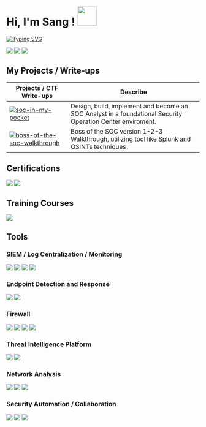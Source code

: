 <h1> Hi, I'm Sang ! <img src="https://emojis.slackmojis.com/emojis/images/1577305505/7373/hand_wave.gif?1577305505" width="50" /> </h1>
<p align='center'>
</p>

[![Typing SVG](https://readme-typing-svg.herokuapp.com?font=Fira+Code&duration=3500&pause=700&width=435&lines=Welcome+to+my+cybersecurity+journey!;An+SOC+Analyst+wannabe)](https://git.io/typing-svg)

<a href="https://www.linkedin.com/in/phamthanhsang0311/"><img src="https://img.shields.io/badge/-LinkedIn-0072b1?&style=flat&logo=linkedin&logoColor=white" /></a>
<a href="https://t.me/sangpham0311"><img src="https://img.shields.io/badge/-Telegram-2CA5E0?style=flat&logo=telegram&logoColor=white" /></a>
<a href="mailto:sang3112002@gmail.com"><img src="https://img.shields.io/badge/-sang3112002@gmail.com-D14836?style=flat&logo=gmail&logoColor=white" /></a>



## My Projects / Write-ups
| **Projects / CTF Write-ups**                                         | Describe        |
|-|-|
|[![soc-in-my-pocket](https://img.shields.io/static/v1?label=SOC-in-my-Pocket&message=%20&color=000605&logo=github&logoColor=white&labelColor=000605)](https://github.com/phamthanhsang-cs/SOC-in-my-Pocket)| Design, build, implement and become an SOC Analyst in a foundational Security Operation Center enviroment. |
| [![boss-of-the-soc-walkthrough](https://img.shields.io/static/v1?label=Boss-of-the-SOC&message=%20&color=000605&logo=github&logoColor=white&labelColor=000605)](https://phamthanhsang-cs.github.io/Boss-of-the-SOC/)| Boss of the SOC version 1-2-3 Walkthrough, utilizing tool like Splunk and OSINTs techniques  |


## Certifications 
<div>
    <img src="https://img.shields.io/badge/-Security%2B-FF0000?&style=flat&logo=CompTIA&logoColor=white" />
    <img src="https://img.shields.io/badge/-ISC2_CC-00A652?&style=flat&logo=ISC2&logoColor=white" />    
</div>

## Training Courses
<div>
    <img src="https://img.shields.io/badge/-TryHackMe_SOC_Analyst_Level_1_Complete_Course-2EAD50?&style=flat&logo=TryHackMe&logoColor=white" />
</div>


## Tools 

### SIEM / Log Centralization / Monitoring 
<div>
    <img src="https://img.shields.io/badge/-Splunk-000000?&style=flat&logo=Splunk&logoColor=white" />
    <img src="https://img.shields.io/badge/-Elastic-005571?&style=flat&logo=Elastic&logoColor=white" />
    <img src="https://img.shields.io/badge/-Prometheus-E6522C?&style=flat&logo=Prometheus&logoColor=white" />
    <img src="https://img.shields.io/badge/-Grafana-F46800?&style=flat&logo=Grafana&logoColor=white" />
</div>

### Endpoint Detection and Response 
<div>
    <img src="https://img.shields.io/badge/-Elastic_Defend-CF4A0C?&style=flat&logo=Elastic&logoColor=white" />
    <img src="https://img.shields.io/badge/-Wazuh-3C99DC?&style=flat&logo=librewolf&logoColor=white" />
</div>

### Firewall
<div> 
    <img src="https://img.shields.io/badge/-Fortigate-FF0000?&style=flat&logo=Fortinet&logoColor=white" /> 
    <img src="https://img.shields.io/badge/OPNSense-%23FF5200.svg?style=flat&logo=opnsense&logoColor=white" /> 
    <img src="https://img.shields.io/badge/-pfSense-000000?&style=flat&logo=baserow&logoColor=white" /> 
    <img src="https://img.shields.io/badge/-Sophos-0080FF?&style=flat&logo=symphony&logoColor=white" />
</div>

### Threat Intelligence Platform
<div> 
    <img src="https://img.shields.io/badge/MISP-%23248BFB.svg?style=flat&logo=wechat&logoColor=white" /> 
    <img src="https://img.shields.io/badge/OpenCTI-%23003399.svg?style=flat&logo=nextdns&logoColor=white" /> 
</div>

### Network Analysis
<div> 
    <img src="https://img.shields.io/badge/-Suricata-FF5C28?&style=flat&logo=awsorganizations&logoColor=white" />
    <img src="https://img.shields.io/badge/-Wireshark-1679A7?&style=flat&logo=Wireshark&logoColor=white" />
    <img src="https://img.shields.io/badge/-tcpdump-005571?&style=flat&logo=Linux&logoColor=white" />
</div>

### Security Automation / Collaboration
<div> 
    <img src="https://img.shields.io/badge/TheHive-%23FFCD00.svg?style=flat&logo=hive&logoColor=white" /> 
    <img src="https://img.shields.io/badge/Cortex-%2380F5D2.svg?style=flat&logo=serverless&logoColor=white" /> 
    <img src="https://img.shields.io/badge/Shuffle-%23FF6F00.svg?style=flat&logo=hackthebox&logoColor=white" /> 
</div>





